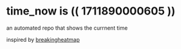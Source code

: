 # time_now is (( 1711890000605 ))

an automated repo that shows the currnent time

inspired by [breakingheatmap](https://github.com/breakingheatmap/breakingheatmap)